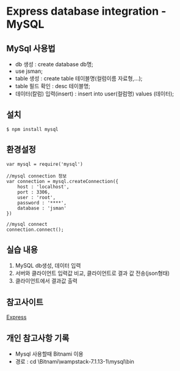 # Express database integration - MySQL


## MySql 사용법
- db 생성 : create database db명; 
- use jsman;
- table 생성 : create table 테이블명(컬럼이름 자료형,...);
- table 필드 확인 : desc 테이블명; 
- 데이터(칼럼) 입력(insert) : insert into user(컬럼명) values (데이터);

## 설치
```
$ npm install mysql
```


## 환경설정
```
var mysql = require('mysql')

//mysql connection 정보
var connection = mysql.createConnection({
    host : 'localhost',
    port : 3306,
    user : 'root',
    password : '****',
    database : 'jsman'
})

//mysql connect
connection.connect();
```


## 실습 내용
1. MySQL db생성, 데이터 입력
2. 서버와 클라이언트 입력값 비교, 클라이언트로 결과 값 전송(json형태)
3. 클라이언트에서 결과값 출력


## 참고사이트
[Express](http://expressjs.com)


## 개인 참고사항 기록
- Mysql 사용할때 Bitnami 이용
- 경로 : cd \Bitnami\wampstack-7.1.13-1\mysql\bin